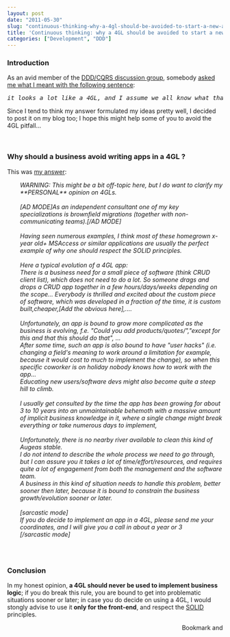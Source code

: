 ```yaml
---
layout: post
date: "2011-05-30"
slug: "continuous-thinking-why-a-4gl-should-be-avoided-to-start-a-new-app"
title: 'Continuous thinking: why a 4GL should be avoided to start a new app'
categories: ["Development", "DDD"]
---
```


<h3>Introduction<br /></h3>
<p>As an avid member of the <a href="https://groups.google.com/forum/?hl=en#!forum/dddcqrs" target="_blank">DDD/CQRS discussion group</a>, somebody <a href="https://groups.google.com/d/msg/dddcqrs/ymg615XWCr0/gEgIts8bwjcJ" target="_blank">asked me what I meant with the following sentence</a>:</p>
<pre><em>it looks a lot like a 4GL, and I assume we all know what that means...</em></pre>
<p>Since I tend to think my answer formulated my ideas pretty well, I decided to post it on my blog too; I hope this might help some of you to avoid the 4GL pitfall...</p>
<p>&nbsp;</p>
<h3>Why should a business avoid writing apps in a 4GL ?</h3>
<p>This was <a href="https://groups.google.com/d/msg/dddcqrs/ymg615XWCr0/beX7AxPlE1QJ" target="_blank">my answer</a>:</p>
<p style="padding-left: 30px;"><em>WARNING: This might be a bit off-topic here, but I do want to clarify my **PERSONAL** opinion on 4GLs.<br /><br />[AD  MODE]As an independent consultant one of my key specializations is  brownfield migrations (together with non-communicating teams).[/AD MODE]<br /><br />Having  seen numerous examples, I think most of these homegrown x-year old+  MSAccess or similar applications are usually the perfect example of why  one should respect the SOLID principles. <br /><br />Here a typical evolution of a 4GL app:<br />There  is a business need for a small piece of software (think CRUD client  list), which does not need to do a lot. So someone drags and drops a  CRUD app together in a few hours/days/weeks depending on the scope...  Everybody is thrilled and excited about the custom piece of software,  which was developed in a fraction of the time, it is custom  built,cheaper,[Add the obvious here],....<br /><br />Unfortunately, an app  is bound to grow more complicated as the business is evolving, f.e.  "Could you add products/quotes/","except for this and that this should  do that", ...<br />After some time, such an app is also bound to have "user hacks" (i.e. changing a field's  meaning to work around a limitation for example, because it would cost to much to implement the change), so when this specific  coworker is on holiday nobody knows how to work with the app...<br />Educating new users/software devs might also become quite a steep hill to climb.<br /><br />I  usually get consulted by the time the app has been growing for about 3  to 10 years into an unmaintainable behemoth with a massive amount of  implicit business knowledge in it, where a single change might break  everything or take numerous days to implement, <br /><br />Unfortunately, there is no nearby river available to clean this kind of Augeas stable.<br />I  do not intend to describe the whole process we need to go through, but I  can assure you it takes a lot of time/effort/resources, and requires  quite a lot of engagement from both the management and the software  team.<br />A business in this kind of situation needs to handle this  problem, better sooner then later, because it is bound to constrain the  business growth/evolution sooner or later.<br /><br />[sarcastic mode]<br />If you do decide to implement an app in a 4GL, please send me your coordinates, and I will give you a call in about a year or 3<br />[/sarcastic mode]</em></p>
<h3><br /></h3>
<h3>Conclusion</h3>
<p>In my honest opinion,<strong> a 4GL should never be used to implement business logic</strong>; if you do break this rule, you are bound to get into problematic situations sooner or later; in case you do decide on using a 4GL, I would stongly advise to use it<strong> only for the front-end</strong>, and respect the <a href="https://en.wikipedia.org/wiki/Solid_%28object-oriented_design%29" target="_blank">SOLID</a> principles.</p><div style="text-align:right"><a class="addthis_button" href="https://www.addthis.com/bookmark.php?v=250&amp;pub=xa-4aec37702e3161d4"><img src="https://s7.addthis.com/static/btn/v2/lg-share-en.gif" width="125" height="16" alt="Bookmark and Share" style="border:0"/></a><script type="text/javascript" src="https://s7.addthis.com/js/250/addthis_widget.js#pub=xa-4aec37702e3161d4"></script></div>
